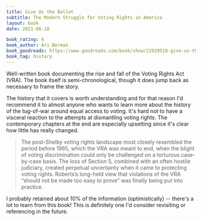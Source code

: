 ```yaml
---
title: Give Us the Ballot
subtitle: The Modern Struggle for Voting Rights in America
layout: book
date: 2021-06-18

book_rating: 4
book_author: Ari Berman
book_goodreads: https://www.goodreads.com/book/show/22929518-give-us-the-ballot
book_tag: history
---
```


Well-written book documenting the rise and fall of the Voting Rights Act (VRA). The book itself is semi-chronological, though it does jump back as necessary to frame the story.

The history that it covers is worth understanding and for that reason I'd recommend it to almost anyone who wants to learn more about the history of the tug-of-war around equal access to voting. It's hard not to have a visceral reaction to the attempts at dismantling voting rights. The contemporary chapters at the end are especially upsetting since it's clear how little has really changed.

> The post-Shelby voting rights landscape most closely resembled the period before 1965, which the VRA was meant to end, when the blight of voting discrimination could only be challenged on a torturous case-by-case basis. The loss of Section 5, combined with an often hostile judiciary, created perpetual uncertainty when it came to protecting voting rights. Roberts’s long-held view that violations of the VRA “should not be made too easy to prove” was finally being put into practice.

I probably retained about 10% of the information (optimistically) -- there's a lot to learn from this book! This is definitely one I'd consider revisiting or referencing in the future.